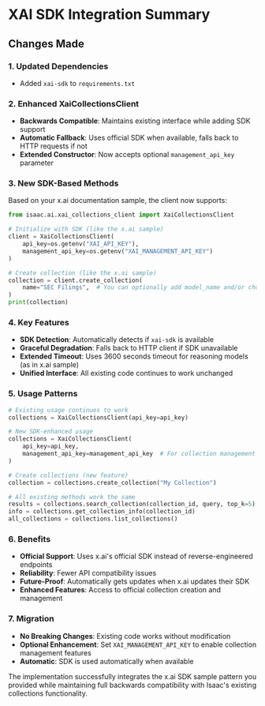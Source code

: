 # XAI SDK Integration Summary

## Changes Made

### 1. Updated Dependencies
- Added `xai-sdk` to `requirements.txt`

### 2. Enhanced XaiCollectionsClient
- **Backwards Compatible**: Maintains existing interface while adding SDK support
- **Automatic Fallback**: Uses official SDK when available, falls back to HTTP requests if not
- **Extended Constructor**: Now accepts optional `management_api_key` parameter

### 3. New SDK-Based Methods
Based on your x.ai documentation sample, the client now supports:

```python
from isaac.ai.xai_collections_client import XaiCollectionsClient

# Initialize with SDK (like the x.ai sample)
client = XaiCollectionsClient(
    api_key=os.getenv("XAI_API_KEY"),
    management_api_key=os.getenv("XAI_MANAGEMENT_API_KEY")
)

# Create collection (like the x.ai sample)
collection = client.create_collection(
    name="SEC Filings",  # You can optionally add model_name and/or chunk_configuration
)
print(collection)
```

### 4. Key Features
- **SDK Detection**: Automatically detects if `xai-sdk` is available
- **Graceful Degradation**: Falls back to HTTP client if SDK unavailable
- **Extended Timeout**: Uses 3600 seconds timeout for reasoning models (as in x.ai sample)
- **Unified Interface**: All existing code continues to work unchanged

### 5. Usage Patterns
```python
# Existing usage continues to work
collections = XaiCollectionsClient(api_key=api_key)

# New SDK-enhanced usage
collections = XaiCollectionsClient(
    api_key=api_key,
    management_api_key=management_api_key  # For collection management
)

# Create collections (new feature)
collection = collections.create_collection("My Collection")

# All existing methods work the same
results = collections.search_collection(collection_id, query, top_k=5)
info = collections.get_collection_info(collection_id)
all_collections = collections.list_collections()
```

### 6. Benefits
- **Official Support**: Uses x.ai's official SDK instead of reverse-engineered endpoints
- **Reliability**: Fewer API compatibility issues
- **Future-Proof**: Automatically gets updates when x.ai updates their SDK
- **Enhanced Features**: Access to official collection creation and management

### 7. Migration
- **No Breaking Changes**: Existing code works without modification
- **Optional Enhancement**: Set `XAI_MANAGEMENT_API_KEY` to enable collection management features
- **Automatic**: SDK is used automatically when available

The implementation successfully integrates the x.ai SDK sample pattern you provided while maintaining full backwards compatibility with Isaac's existing collections functionality.
